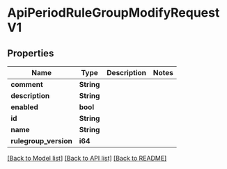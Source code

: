 # ApiPeriodRuleGroupModifyRequestV1

## Properties

Name | Type | Description | Notes
------------ | ------------- | ------------- | -------------
**comment** | **String** |  |
**description** | **String** |  |
**enabled** | **bool** |  |
**id** | **String** |  |
**name** | **String** |  |
**rulegroup_version** | **i64** |  |

[[Back to Model list]](./README.md#documentation-for-models) [[Back to API list]](./README.md#documentation-for-api-endpoints) [[Back to README]](../README.md)
